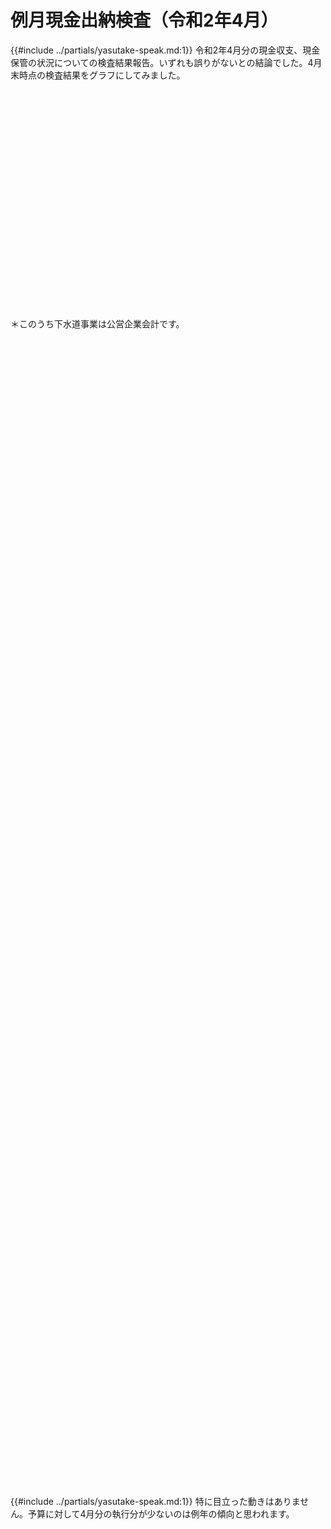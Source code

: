 # 例月現金出納検査（令和2年4月）

{{#include ../partials/yasutake-speak.md:1}} 令和2年4月分の現金収支、現金保管の状況についての検査結果報告。いずれも誤りがないとの結論でした。4月末時点の検査結果をグラフにしてみました。

<div id="syushi" style="width:100%;height: 350px;"></div>
<script type="text/javascript">
  google.charts.load('current', {'packages':['bar']});
  google.charts.setOnLoadCallback(drawChart);
  function drawChart() {
    var data = google.visualization.arrayToDataTable([
      ['', '予算', '収入累計', '支出累計'],
      ['一般会計', 690.9, 17.96, 35.08],
      ['国保特会', 170.0, 1.605, 1.258],
      ['後期特会',  44.70,  3.408,  2.954],
      ['介護特会', 141.7, 0.028, 1.010],
      ['下水道', 0, 64.51, 31.74],
    ]);
    var options = {
      fontName: "UD デジタル 教科書体 N-R",
      fontSize: 18,
      chart: {
        title: '令和2年度4月分収支累計（令和2年4月末時点）',
        titleTextStyle: {
            fontName: "UD デジタル 教科書体 N-R",
            fontSize: 18
        },
      },
      vAxis: {
        format: '#.##億円',
        textStyle: {
          fontName: 'UD デジタル 教科書体 N-R',
          fontSize: 18,
        },
      },
      hAxis: {
        textStyle: {
          fontName: 'UD デジタル 教科書体 N-R',
          fontSize: 18,
        },
      },
      annotations: {
        textStyle: {
          fontName: 'UD デジタル 教科書体 N-R',
          fontSize: 18,
        },
      },
      chartArea:{top:30, height:'75%'}
    };
    var chart = new google.charts.Bar(document.getElementById('syushi'));
    chart.draw(data, google.charts.Bar.convertOptions(options));
  }
</script>

＊このうち下水道事業は公営企業会計です。


<div id="hokankin" style="width:100%;height: 350px;margin-top:100px;"></div>
<script type="text/javascript">
  google.charts.load('current', {'packages':['corechart']});
  google.charts.setOnLoadCallback(drawChart);
  function drawChart() {
    var data = google.visualization.arrayToDataTable([
      ['項目', '億円', { role: 'annotation' }],
      ['一般会計',    28.9,   28.9],
      ['国保特別会計', 1.35,   1.35],
      ['後期特別会計', 0.953, 0.953],
      ['介護特別会計', 0.518,   0.518],
      ['下水道会計',   3.28,   3.28],
      ['土地開発基金',   0.700,   0.700],
      ['歳入歳出外現金',   2.02,   2.02],
    ]);
    var options = {
      fontName: "UD デジタル 教科書体 N-R",
      legend: {
        position: 'in',
        alignment: 'end',
        maxLines: 3,
        textStyle: {
          fontSize: 16
        },
      },
      title: '保管金（すべて普通預金・令和2年4月末時点）',
      titleTextStyle: {
          fontSize: 18
      },
      series: {
        0: {
            annotations: {
              textStyle: {
                color: 'black',
                fontName: 'UD デジタル 教科書体 N-R',
                fontSize: 18,
              },
            },
        }
      },
      vAxis: {
        format: '#.##億円',
        textStyle: {
          fontName: 'UD デジタル 教科書体 N-R',
          fontSize: 18,
        },
      },
      chartArea:{top:30,height:'75%'}
    };
    var chart = new google.visualization.ColumnChart(document.getElementById('hokankin'));
    chart.draw(data, options);
  }
</script>


<div id="kikin" style="width:100%;height: 600px;margin-top:100px;"></div>
<script type="text/javascript">
  google.charts.load('current', {'packages':['corechart']});
  google.charts.setOnLoadCallback(drawChart);
  function drawChart() {
    var data = google.visualization.arrayToDataTable([
      ['項目', '普通預金', '自由金利型（大口）定期', '地方債・社債', 'total', { role: 'annotation' }],
      ['財政調整基金',               29.0,    0,      0,   0, 29.0],
      ['公共施設整備基金',            17.2, 3.00,  0.400,   0, 20.6],
      ['職員退職手当基金',            3.40, 3.00,  0.100,   0, 6.50],
      ['文化振興基金',               0.124, 0.100, 0,       0, 0.224],
      ['緑化基金',                   0.185, 0.700, 0,       0, 0.885],
      ['国際平和友好交流基金',        0.443, 0.600, 0,       0, 1.04],
      ['ごみ減量・リサイクル推進基金',  1.47,  2.00, 0,       0, 3.47],
      ['育英基金',                    0.0724, 0.300, 0,      0, 0.372],
      ['職員研修基金',                0.128,  0.200, 0,      0, 0.328],
      ['国民健康保険事業運営基金',     2.32,  1.70, 0,        0, 4.02],
      ['都市計画事業基金',            40.9,  5.00, 0.500,    0.150, 47.4],
      ['介護給付費等準備基金',         8.37,  3.00,    0,     0, 11.4],
      ['減債基金',                    0.0480,   0,    0,     0, 0.0480],
      ['健康福祉基金',                 0.204,   0.400, 0,    0, 0.604],
      ['下水道事業基金',               11.1,   5.00,   0,    0, 1.607],
      ['東京オリパラ子ども夢・未来基金', 0.528,   0,   0,    0,  0.528],
      ['森林環境譲与税基金',            0,   0,   0,    0,  0],
    ]);
    var options = {
      fontName: "UD デジタル 教科書体 N-R",
      legend: {
        position: 'in',
        alignment: 'end',
        textStyle: {
          fontSize: 13
        }
      },
      title: '基金残高（億円）',
      titleTextStyle: {
          fontSize: 18
      },
      pieSliceText: "value",
      chartArea:{top:30,height:'75%'},
      isStacked: true,
      hAxis: {
        slantedTextAngle: 60,
        maxTextLines: 3,
        textStyle: {
          fontSize: 11
        }
      },
      annotations: {
        textStyle: {fontSize: 10 },
      },
      series: {
        3: {
            annotations: {
              format: '#.##億円',
              textStyle: {
                color: 'black',
                fontName: 'UD デジタル 教科書体 N-R',
                fontSize: 14,
              },
            },
            color: "white",
            visibleInLegend: false
        }
      },
      vAxis: {
        viewWindow: {
          min: 0,
          max: 55
        },
        format: '#.##億円',
        textStyle: {
          fontName: 'UD デジタル 教科書体 N-R',
          fontSize: 18,
        },
      },
      hAxis: {
        textStyle: {
          color: 'black',
          fontName: 'UD デジタル 教科書体 N-R',
          fontSize: 11,
        },
      },
    };
    var chart = new google.visualization.ColumnChart(document.getElementById('kikin'));
    chart.draw(data, options);
  }
</script>


<div id="kikin2" style="width:100%;height: 600px;margin-top:100px;"></div>
<script type="text/javascript">
  google.charts.load('current', {'packages':['corechart']});
  google.charts.setOnLoadCallback(drawChart);
  function drawChart() {
    var data = google.visualization.arrayToDataTable([
      ['項目', '普通預金', '自由金利型（大口）定期', '地方債', 'total', { role: 'annotation' }],
      ['財政調整基金',               29.0,    0,      0,   0, 29.0],
      ['公共施設整備基金',            17.2, 3.00,  0.400,   0, 20.6],
      ['職員退職手当基金',            3.40, 3.00,  0.100,   0, 6.50],
      ['文化振興基金',               0.124, 0.100, 0,       0, 0.224],
      ['緑化基金',                   0.185, 0.700, 0,       0, 0.885],
      ['国際平和友好交流基金',        0.443, 0.600, 0,       0, 1.04],
      ['ごみ減量・リサイクル推進基金',  1.47,  2.00, 0,       0, 3.47],
      ['育英基金',                    0.0724, 0.300, 0,      0, 0.372],
      ['職員研修基金',                0.128,  0.200, 0,      0, 0.328],
      ['国民健康保険事業運営基金',     2.32,  1.70, 0,        0, 4.02],
      ['都市計画事業基金',            41.9,  5.00, 0.500,    0, 47.4],
      ['介護給付費等準備基金',         8.37,  3.00,    0,     0, 11.4],
      ['減債基金',                    0.0480,   0,    0,     0, 0.0480],
      ['健康福祉基金',                 0.244,   0.400, 0,    0, 0.604],
      ['下水道事業基金',               11.1,   5.00,   0,    0, 1.607],
      ['東京オリパラ子ども夢・未来基金', 0.528,   0,   0,    0,  0.528],
      ['森林環境譲与税基金',            0,   0,   0,    0,  0],
    ]);
    var options = {
      fontName: "UD デジタル 教科書体 N-R",
      legend: {
        position: 'in',
        alignment: 'end',
        textStyle: {
          fontSize: 13
        }
      },
      title: '基金残高・拡大（億円）',
      titleTextStyle: {
          fontSize: 18
      },
      pieSliceText: "value",
      chartArea:{top:30,height:'75%'},
      isStacked: true,
      hAxis: {
        slantedTextAngle: 60,
        maxTextLines: 3,
        textStyle: {
          fontSize: 11
        }
      },
      annotations: {
        textStyle: {fontSize: 10 },
      },
      series: {
        3: {
            annotations: {
              format: '#.##億円',
              textStyle: {
                color: 'black',
                fontName: 'UD デジタル 教科書体 N-R',
                fontSize: 14,
              },
            },
            color: "white",
            visibleInLegend: false
        }
      },
      vAxis: {
        viewWindow: {
          min: 0,
          max: 4
        },
        format: '#.##億円',
        textStyle: {
          fontName: 'UD デジタル 教科書体 N-R',
          fontSize: 18,
        },
      },
      hAxis: {
        textStyle: {
          color: 'black',
          fontName: 'UD デジタル 教科書体 N-R',
          fontSize: 11,
        },
      },
    };
    var chart = new google.visualization.ColumnChart(document.getElementById('kikin2'));
    chart.draw(data, options);
  }
</script>


{{#include ../partials/yasutake-speak.md:1}} 特に目立った動きはありません。予算に対して4月分の執行分が少ないのは例年の傾向と思われます。